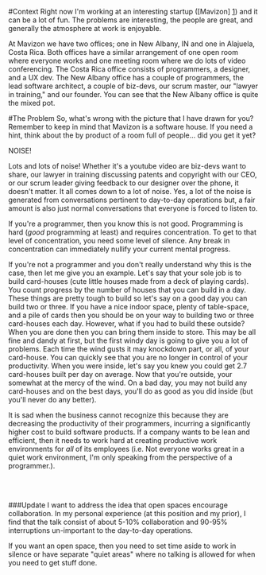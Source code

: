 #Context
Right now I'm working at an interesting startup ([Mavizon] [1]) and it can
be a lot of fun. The problems are interesting, the people are great, and
generally the atmosphere at work is enjoyable. 

At Mavizon we have two offices; one in New Albany, IN and one in Alajuela, 
Costa Rica. Both offices have a similar arrangement of one open room where
everyone works and one meeting room where we do lots of video
conferencing. The Costa Rica office consists of programmers, a designer,
and a UX dev. The New Albany office has a couple of programmers, the
lead software architect, a couple of biz-devs, our scrum master, our "lawyer in
training," and our founder. You can see that the New Albany office is quite
the mixed pot.


#The Problem
So, what's wrong with the picture that I have drawn for you? Remember to keep
in mind that Mavizon is a software house. If you need a hint, think about the 
by product of a room full of people... did you get it yet? 

NOISE!

Lots and lots of noise! Whether it's a youtube video are biz-devs want to share,
our lawyer in training discussing patents and copyright with our CEO, or our scrum
leader giving feedback to our designer over the phone, it doesn't matter. It
all comes down to a lot of noise. Yes, a lot of the noise is generated from 
conversations pertinent to day-to-day operations but, a fair amount is also just
normal conversations that everyone is forced to listen to. 

If you're a programmer, then you know this is not good. Programming is hard
(*good* programming at least) and requires concentration. To get to that level
of concentration, you need some level of silence. Any break in concentration
can immediately nullify your current mental progress. 

If you're not a programmer and you don't really understand why this is the
case, then let me give you an example. Let's say that your sole job is to
build card-houses (cute little houses made from a deck of playing cards). You
count progress by the number of houses that you can build in a day. These
things are pretty tough to build so let's say on a good day you can build two
or three. If you have a nice indoor space, plenty of table-space, and a pile
of cards then you should be on your way to building two or three card-houses
each day. However, what if you had to build these outside? When you are done
then you can bring them inside to store. This may be all fine and dandy
at first, but the first windy day is going to give you a lot of problems. Each
time the wind gusts it may knockdown part, or all, of your card-house. You can
quickly see that you are no longer in control of your productivity. When you
were inside, let's say you knew you could get 2.7 card-houses built per day on 
average. Now that you're outside, your
somewhat at the mercy of the wind. On a bad day, you may not build any 
card-houses and on the best days, you'll do as good as you did inside 
(but you'll never do any better).

It is sad when the business cannot recognize this because they are decreasing
the productivity of their programmers, incurring a significantly higher cost
to build software products. If a company wants to be lean and efficient, then
it needs to work hard at creating productive work environments for *all* of its
employees (i.e. Not everyone works great in a quiet work environment, I'm only
speaking from the perspective of a programmer.).

<br /><br />

###Update
I want to address the idea that open spaces encourage collaboration. In my
personal experience (at this position and my prior), I find that the talk
consist of about 5-10% collaboration and 90-95% interruptions un-important
to the day-to-day operations. 

If you want an open space, then you need to set time aside to work in silence
or have separate "quiet areas" where no talking is allowed for when you need
to get stuff done.


  [1]: http://mavizon.com
